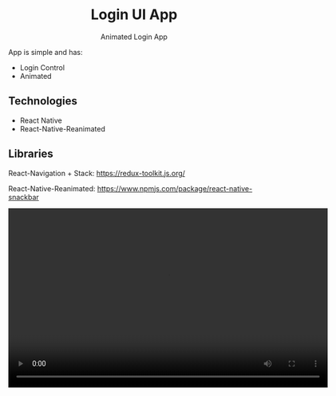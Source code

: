 

# <div align="center">
  <h1 align="center">Login UI App</h1>
</div>
<p align="center">
      Animated Login App
    <br />
 </p>

App is simple and has:
 - Login Control
 - Animated


## Technologies

- React Native
- React-Native-Reanimated

## Libraries


React-Navigation + Stack: https://redux-toolkit.js.org/


React-Native-Reanimated: https://www.npmjs.com/package/react-native-snackbar


<div align="center">
<video width="640" height="360" controls>
    <source src="https://github.com/carloscazelattojr/login-ui-app/blob/main/src/asset/app.mp3" type="video/mp4">
    Seu navegador não suporta o elemento de vídeo.
</video>
 
</div>